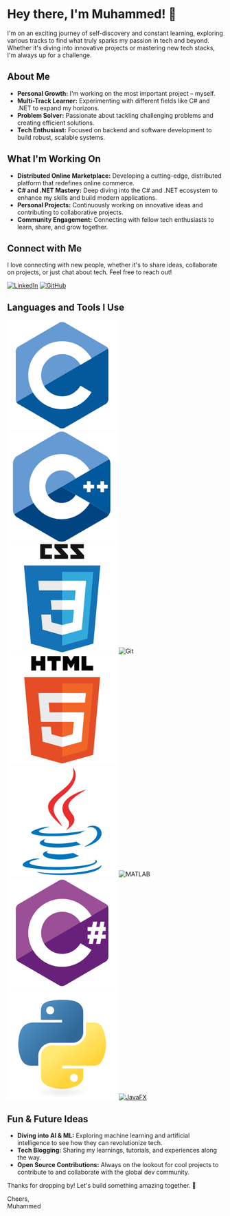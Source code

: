 # Hey there, I'm Muhammed! 👋

I'm on an exciting journey of self-discovery and constant learning, exploring various tracks to find what truly sparks my passion in tech and beyond. Whether it's diving into innovative projects or mastering new tech stacks, I'm always up for a challenge.

## About Me

- **Personal Growth:** I'm working on the most important project – myself.
- **Multi-Track Learner:** Experimenting with different fields like C# and .NET to expand my horizons.
- **Problem Solver:** Passionate about tackling challenging problems and creating efficient solutions.
- **Tech Enthusiast:** Focused on backend and software development to build robust, scalable systems.

## What I'm Working On

- **Distributed Online Marketplace:** Developing a cutting-edge, distributed platform that redefines online commerce.
- **C# and .NET Mastery:** Deep diving into the C# and .NET ecosystem to enhance my skills and build modern applications.
- **Personal Projects:** Continuously working on innovative ideas and contributing to collaborative projects.
- **Community Engagement:** Connecting with fellow tech enthusiasts to learn, share, and grow together.

## Connect with Me

I love connecting with new people, whether it's to share ideas, collaborate on projects, or just chat about tech. Feel free to reach out!

[![LinkedIn](https://img.shields.io/badge/LinkedIn-Connect-blue?style=flat&logo=linkedin)](https://www.linkedin.com/in/%20mohamed-khaled-1b837523b)
[![GitHub](https://img.shields.io/badge/GitHub-Follow-brightgreen?style=flat&logo=github)](https://github.com/muhammedkh45)

## Languages and Tools I Use

![C](https://raw.githubusercontent.com/devicons/devicon/master/icons/c/c-original.svg)
![C++](https://raw.githubusercontent.com/devicons/devicon/master/icons/cplusplus/cplusplus-original.svg)
![CSS3](https://raw.githubusercontent.com/devicons/devicon/master/icons/css3/css3-original-wordmark.svg)
![Git](https://www.vectorlogo.zone/logos/git-scm/git-scm-icon.svg)
![HTML5](https://raw.githubusercontent.com/devicons/devicon/master/icons/html5/html5-original-wordmark.svg)
![Java](https://raw.githubusercontent.com/devicons/devicon/master/icons/java/java-original.svg)
![MATLAB](https://upload.wikimedia.org/wikipedia/commons/2/21/Matlab_Logo.png)
![C#](https://raw.githubusercontent.com/devicons/devicon/master/icons/csharp/csharp-original.svg)
![Python](https://raw.githubusercontent.com/devicons/devicon/master/icons/python/python-original.svg)
[![JavaFX](https://img.shields.io/badge/JavaFX-0083CA?style=flat&logo=java)](https://openjfx.io)


## Fun & Future Ideas

- **Diving into AI & ML:** Exploring machine learning and artificial intelligence to see how they can revolutionize tech.
- **Tech Blogging:** Sharing my learnings, tutorials, and experiences along the way.
- **Open Source Contributions:** Always on the lookout for cool projects to contribute to and collaborate with the global dev community.

Thanks for dropping by! Let's build something amazing together. 🚀

Cheers,  
Muhammed
